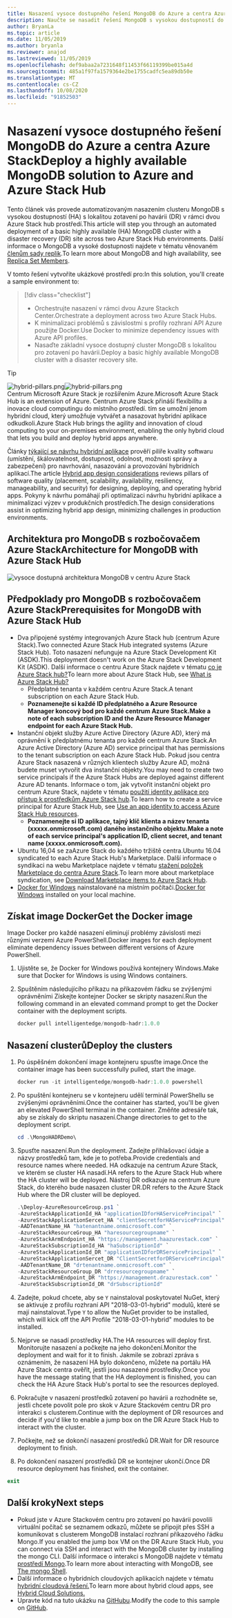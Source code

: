 ```yaml
---
title: Nasazení vysoce dostupného řešení MongoDB do Azure a centra Azure Stack
description: Naučte se nasadit řešení MongoDB s vysokou dostupností do Azure a centra Azure Stack.
author: BryanLa
ms.topic: article
ms.date: 11/05/2019
ms.author: bryanla
ms.reviewer: anajod
ms.lastreviewed: 11/05/2019
ms.openlocfilehash: def9abaa2a7231648f11453f66119399be015a4d
ms.sourcegitcommit: 485a1f97fa1579364e2be1755cadfc5ea89db50e
ms.translationtype: MT
ms.contentlocale: cs-CZ
ms.lasthandoff: 10/08/2020
ms.locfileid: "91852503"
---
```

# <a name="deploy-a-highly-available-mongodb-solution-to-azure-and-azure-stack-hub"></a><span data-ttu-id="83159-103">Nasazení vysoce dostupného řešení MongoDB do Azure a centra Azure Stack</span><span class="sxs-lookup"><span data-stu-id="83159-103">Deploy a highly available MongoDB solution to Azure and Azure Stack Hub</span></span>

<span data-ttu-id="83159-104">Tento článek vás provede automatizovaným nasazením clusteru MongoDB s vysokou dostupností (HA) s lokalitou zotavení po havárii (DR) v rámci dvou Azure Stack hub prostředí.</span><span class="sxs-lookup"><span data-stu-id="83159-104">This article will step you through an automated deployment of a basic highly available (HA) MongoDB cluster with a disaster recovery (DR) site across two Azure Stack Hub environments.</span></span> <span data-ttu-id="83159-105">Další informace o MongoDB a vysoké dostupnosti najdete v tématu věnovaném [členům sady replik](https://docs.mongodb.com/manual/core/replica-set-members/).</span><span class="sxs-lookup"><span data-stu-id="83159-105">To learn more about MongoDB and high availability, see [Replica Set Members](https://docs.mongodb.com/manual/core/replica-set-members/).</span></span>

<span data-ttu-id="83159-106">V tomto řešení vytvoříte ukázkové prostředí pro:</span><span class="sxs-lookup"><span data-stu-id="83159-106">In this solution, you'll create a sample environment to:</span></span>

> [!div class="checklist"]
> - <span data-ttu-id="83159-107">Orchestrujte nasazení v rámci dvou Azure Stackch Center.</span><span class="sxs-lookup"><span data-stu-id="83159-107">Orchestrate a deployment across two Azure Stack Hubs.</span></span>
> - <span data-ttu-id="83159-108">K minimalizaci problémů s závislostmi s profily rozhraní API Azure použijte Docker.</span><span class="sxs-lookup"><span data-stu-id="83159-108">Use Docker to minimize dependency issues with Azure API profiles.</span></span>
> - <span data-ttu-id="83159-109">Nasaďte základní vysoce dostupný cluster MongoDB s lokalitou pro zotavení po havárii.</span><span class="sxs-lookup"><span data-stu-id="83159-109">Deploy a basic highly available MongoDB cluster with a disaster recovery site.</span></span>

> [!Tip]  
> <span data-ttu-id="83159-110">![hybrid-pillars.png](./media/solution-deployment-guide-cross-cloud-scaling/hybrid-pillars.png)</span><span class="sxs-lookup"><span data-stu-id="83159-110">![hybrid-pillars.png](./media/solution-deployment-guide-cross-cloud-scaling/hybrid-pillars.png)</span></span>  
> <span data-ttu-id="83159-111">Centrum Microsoft Azure Stack je rozšířením Azure.</span><span class="sxs-lookup"><span data-stu-id="83159-111">Microsoft Azure Stack Hub is an extension of Azure.</span></span> <span data-ttu-id="83159-112">Centrum Azure Stack přináší flexibilitu a inovace cloud computingu do místního prostředí. tím se umožní jenom hybridní cloud, který umožňuje vytvářet a nasazovat hybridní aplikace odkudkoli.</span><span class="sxs-lookup"><span data-stu-id="83159-112">Azure Stack Hub brings the agility and innovation of cloud computing to your on-premises environment, enabling the only hybrid cloud that lets you build and deploy hybrid apps anywhere.</span></span>  
> 
> <span data-ttu-id="83159-113">Články [týkající se návrhu hybridní aplikace](overview-app-design-considerations.md) prověří pilíře kvality softwaru (umístění, škálovatelnost, dostupnost, odolnost, možnosti správy a zabezpečení) pro navrhování, nasazování a provozování hybridních aplikací.</span><span class="sxs-lookup"><span data-stu-id="83159-113">The article [Hybrid app design considerations](overview-app-design-considerations.md) reviews pillars of software quality (placement, scalability, availability, resiliency, manageability, and security) for designing, deploying, and operating hybrid apps.</span></span> <span data-ttu-id="83159-114">Pokyny k návrhu pomáhají při optimalizaci návrhu hybridní aplikace a minimalizaci výzev v produkčních prostředích.</span><span class="sxs-lookup"><span data-stu-id="83159-114">The design considerations assist in optimizing hybrid app design, minimizing challenges in production environments.</span></span>

## <a name="architecture-for-mongodb-with-azure-stack-hub"></a><span data-ttu-id="83159-115">Architektura pro MongoDB s rozbočovačem Azure Stack</span><span class="sxs-lookup"><span data-stu-id="83159-115">Architecture for MongoDB with Azure Stack Hub</span></span>

![vysoce dostupná architektura MongoDB v centru Azure Stack](media/solution-deployment-guide-mongodb-ha/image1.png)

## <a name="prerequisites-for-mongodb-with-azure-stack-hub"></a><span data-ttu-id="83159-117">Předpoklady pro MongoDB s rozbočovačem Azure Stack</span><span class="sxs-lookup"><span data-stu-id="83159-117">Prerequisites for MongoDB with Azure Stack Hub</span></span>

- <span data-ttu-id="83159-118">Dva připojené systémy integrovaných Azure Stack hub (centrum Azure Stack).</span><span class="sxs-lookup"><span data-stu-id="83159-118">Two connected Azure Stack Hub integrated systems (Azure Stack Hub).</span></span> <span data-ttu-id="83159-119">Toto nasazení nefunguje na Azure Stack Development Kit (ASDK).</span><span class="sxs-lookup"><span data-stu-id="83159-119">This deployment doesn't work on the Azure Stack Development Kit (ASDK).</span></span> <span data-ttu-id="83159-120">Další informace o centru Azure Stack najdete v tématu [co je Azure Stack hub?](https://azure.microsoft.com/products/azure-stack/hub/)</span><span class="sxs-lookup"><span data-stu-id="83159-120">To learn more about Azure Stack Hub, see [What is Azure Stack Hub?](https://azure.microsoft.com/products/azure-stack/hub/)</span></span>
  - <span data-ttu-id="83159-121">Předplatné tenanta v každém centru Azure Stack.</span><span class="sxs-lookup"><span data-stu-id="83159-121">A tenant subscription on each Azure Stack Hub.</span></span> 
  - <span data-ttu-id="83159-122">**Poznamenejte si každé ID předplatného a Azure Resource Manager koncový bod pro každé centrum Azure Stack.**</span><span class="sxs-lookup"><span data-stu-id="83159-122">**Make a note of each subscription ID and the Azure Resource Manager endpoint for each Azure Stack Hub.**</span></span>
- <span data-ttu-id="83159-123">Instanční objekt služby Azure Active Directory (Azure AD), který má oprávnění k předplatnému tenanta pro každé centrum Azure Stack.</span><span class="sxs-lookup"><span data-stu-id="83159-123">An Azure Active Directory (Azure AD) service principal that has permissions to the tenant subscription on each Azure Stack Hub.</span></span> <span data-ttu-id="83159-124">Pokud jsou centra Azure Stack nasazená v různých klientech služby Azure AD, možná budete muset vytvořit dva instanční objekty.</span><span class="sxs-lookup"><span data-stu-id="83159-124">You may need to create two service principals if the Azure Stack Hubs are deployed against different Azure AD tenants.</span></span> <span data-ttu-id="83159-125">Informace o tom, jak vytvořit instanční objekt pro centrum Azure Stack, najdete v tématu [použití identity aplikace pro přístup k prostředkům Azure Stack hub](/azure-stack/user/azure-stack-create-service-principals).</span><span class="sxs-lookup"><span data-stu-id="83159-125">To learn how to create a service principal for Azure Stack Hub, see [Use an app identity to access Azure Stack Hub resources](/azure-stack/user/azure-stack-create-service-principals).</span></span>
  - <span data-ttu-id="83159-126">**Poznamenejte si ID aplikace, tajný klíč klienta a název tenanta (xxxxx.onmicrosoft.com) daného instančního objektu.**</span><span class="sxs-lookup"><span data-stu-id="83159-126">**Make a note of each service principal's application ID, client secret, and tenant name (xxxxx.onmicrosoft.com).**</span></span>
- <span data-ttu-id="83159-127">Ubuntu 16,04 se zaAzure Stack do každého tržiště centra.</span><span class="sxs-lookup"><span data-stu-id="83159-127">Ubuntu 16.04 syndicated to each Azure Stack Hub's Marketplace.</span></span> <span data-ttu-id="83159-128">Další informace o syndikaci na webu Marketplace najdete v tématu [stažení položek Marketplace do centra Azure Stack](/azure-stack/operator/azure-stack-download-azure-marketplace-item).</span><span class="sxs-lookup"><span data-stu-id="83159-128">To learn more about marketplace syndication, see [Download Marketplace items to Azure Stack Hub](/azure-stack/operator/azure-stack-download-azure-marketplace-item).</span></span>
- <span data-ttu-id="83159-129">[Docker for Windows](https://docs.docker.com/docker-for-windows/) nainstalované na místním počítači.</span><span class="sxs-lookup"><span data-stu-id="83159-129">[Docker for Windows](https://docs.docker.com/docker-for-windows/) installed on your local machine.</span></span>

## <a name="get-the-docker-image"></a><span data-ttu-id="83159-130">Získat image Docker</span><span class="sxs-lookup"><span data-stu-id="83159-130">Get the Docker image</span></span>

<span data-ttu-id="83159-131">Image Docker pro každé nasazení eliminují problémy závislosti mezi různými verzemi Azure PowerShell.</span><span class="sxs-lookup"><span data-stu-id="83159-131">Docker images for each deployment eliminate dependency issues between different versions of Azure PowerShell.</span></span>

1. <span data-ttu-id="83159-132">Ujistěte se, že Docker for Windows používá kontejnery Windows.</span><span class="sxs-lookup"><span data-stu-id="83159-132">Make sure that Docker for Windows is using Windows containers.</span></span>
2. <span data-ttu-id="83159-133">Spuštěním následujícího příkazu na příkazovém řádku se zvýšenými oprávněními Získejte kontejner Docker se skripty nasazení.</span><span class="sxs-lookup"><span data-stu-id="83159-133">Run the following command in an elevated command prompt to get the Docker container with the deployment scripts.</span></span>

    ```powershell  
    docker pull intelligentedge/mongodb-hadr:1.0.0
    ```

## <a name="deploy-the-clusters"></a><span data-ttu-id="83159-134">Nasazení clusterů</span><span class="sxs-lookup"><span data-stu-id="83159-134">Deploy the clusters</span></span>

1. <span data-ttu-id="83159-135">Po úspěšném dokončení image kontejneru spusťte image.</span><span class="sxs-lookup"><span data-stu-id="83159-135">Once the container image has been successfully pulled, start the image.</span></span>

    ```powershell  
    docker run -it intelligentedge/mongodb-hadr:1.0.0 powershell
    ```

2. <span data-ttu-id="83159-136">Po spuštění kontejneru se v kontejneru udělí terminál PowerShellu se zvýšenými oprávněními.</span><span class="sxs-lookup"><span data-stu-id="83159-136">Once the container has started, you'll be given an elevated PowerShell terminal in the container.</span></span> <span data-ttu-id="83159-137">Změňte adresáře tak, aby se získaly do skriptu nasazení.</span><span class="sxs-lookup"><span data-stu-id="83159-137">Change directories to get to the deployment script.</span></span>

    ```powershell  
    cd .\MongoHADRDemo\
    ```

3. <span data-ttu-id="83159-138">Spusťte nasazení.</span><span class="sxs-lookup"><span data-stu-id="83159-138">Run the deployment.</span></span> <span data-ttu-id="83159-139">Zadejte přihlašovací údaje a názvy prostředků tam, kde je to potřeba.</span><span class="sxs-lookup"><span data-stu-id="83159-139">Provide credentials and resource names where needed.</span></span> <span data-ttu-id="83159-140">HA odkazuje na centrum Azure Stack, ve kterém se cluster HA nasadí.</span><span class="sxs-lookup"><span data-stu-id="83159-140">HA refers to the Azure Stack Hub where the HA cluster will be deployed.</span></span> <span data-ttu-id="83159-141">Nástroj DR odkazuje na centrum Azure Stack, do kterého bude nasazen cluster DR.</span><span class="sxs-lookup"><span data-stu-id="83159-141">DR refers to the Azure Stack Hub where the DR cluster will be deployed.</span></span>

    ```powershell
    .\Deploy-AzureResourceGroup.ps1 `
    -AzureStackApplicationId_HA "applicationIDforHAServicePrincipal" `
    -AzureStackApplicationSercet_HA "clientSecretforHAServicePrincipal" `
    -AADTenantName_HA "hatenantname.onmicrosoft.com" `
    -AzureStackResourceGroup_HA "haresourcegroupname" `
    -AzureStackArmEndpoint_HA "https://management.haazurestack.com" `
    -AzureStackSubscriptionId_HA "haSubscriptionId" `
    -AzureStackApplicationId_DR "applicationIDforDRServicePrincipal" `
    -AzureStackApplicationSercet_DR "ClientSecretforDRServicePrincipal" `
    -AADTenantName_DR "drtenantname.onmicrosoft.com" `
    -AzureStackResourceGroup_DR "drresourcegroupname" `
    -AzureStackArmEndpoint_DR "https://management.drazurestack.com" `
    -AzureStackSubscriptionId_DR "drSubscriptionId"
    ```

4. <span data-ttu-id="83159-142">Zadejte, pokud chcete, aby se `Y` nainstaloval poskytovatel NuGet, který se aktivuje z profilu rozhraní API "2018-03-01-hybrid" modulů, které se mají nainstalovat.</span><span class="sxs-lookup"><span data-stu-id="83159-142">Type `Y` to allow the NuGet provider to be installed, which will kick off the API Profile "2018-03-01-hybrid" modules to be installed.</span></span>

5. <span data-ttu-id="83159-143">Nejprve se nasadí prostředky HA.</span><span class="sxs-lookup"><span data-stu-id="83159-143">The HA resources will deploy first.</span></span> <span data-ttu-id="83159-144">Monitorujte nasazení a počkejte na jeho dokončení.</span><span class="sxs-lookup"><span data-stu-id="83159-144">Monitor the deployment and wait for it to finish.</span></span> <span data-ttu-id="83159-145">Jakmile se zobrazí zpráva s oznámením, že nasazení HA bylo dokončeno, můžete na portálu HA Azure Stack centra ověřit, jestli jsou nasazené prostředky.</span><span class="sxs-lookup"><span data-stu-id="83159-145">Once you have the message stating that the HA deployment is finished, you can check the HA Azure Stack Hub's portal to see the resources deployed.</span></span>

6. <span data-ttu-id="83159-146">Pokračujte v nasazení prostředků zotavení po havárii a rozhodněte se, jestli chcete povolit pole pro skok v Azure Stackovém centru DR pro interakci s clusterem.</span><span class="sxs-lookup"><span data-stu-id="83159-146">Continue with the deployment of DR resources and decide if you'd like to enable a jump box on the DR Azure Stack Hub to interact with the cluster.</span></span>

7. <span data-ttu-id="83159-147">Počkejte, než se dokončí nasazení prostředků DR.</span><span class="sxs-lookup"><span data-stu-id="83159-147">Wait for DR resource deployment to finish.</span></span>

8. <span data-ttu-id="83159-148">Po dokončení nasazení prostředků DR se kontejner ukončí.</span><span class="sxs-lookup"><span data-stu-id="83159-148">Once DR resource deployment has finished, exit the container.</span></span>

  ```powershell
  exit
  ```

## <a name="next-steps"></a><span data-ttu-id="83159-149">Další kroky</span><span class="sxs-lookup"><span data-stu-id="83159-149">Next steps</span></span>

- <span data-ttu-id="83159-150">Pokud jste v Azure Stackovém centru pro zotavení po havárii povolili virtuální počítač se seznamem odkazů, můžete se připojit přes SSH a komunikovat s clusterem MongoDB instalací rozhraní příkazového řádku Mongo.</span><span class="sxs-lookup"><span data-stu-id="83159-150">If you enabled the jump box VM on the DR Azure Stack Hub, you can connect via SSH and interact with the MongoDB cluster by installing the mongo CLI.</span></span> <span data-ttu-id="83159-151">Další informace o interakci s MongoDB najdete v tématu [prostředí Mongo](https://docs.mongodb.com/manual/mongo/).</span><span class="sxs-lookup"><span data-stu-id="83159-151">To learn more about interacting with MongoDB, see [The mongo Shell](https://docs.mongodb.com/manual/mongo/).</span></span>
- <span data-ttu-id="83159-152">Další informace o hybridních cloudových aplikacích najdete v tématu [hybridní cloudová řešení.](/azure-stack/user/)</span><span class="sxs-lookup"><span data-stu-id="83159-152">To learn more about hybrid cloud apps, see [Hybrid Cloud Solutions.](/azure-stack/user/)</span></span>
- <span data-ttu-id="83159-153">Upravte kód na tuto ukázku na [GitHubu](https://github.com/Azure-Samples/azure-intelligent-edge-patterns).</span><span class="sxs-lookup"><span data-stu-id="83159-153">Modify the code to this sample on [GitHub](https://github.com/Azure-Samples/azure-intelligent-edge-patterns).</span></span>